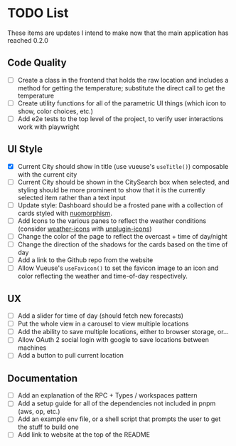 # TODO List
These items are updates I intend to make now that the main application has reached 0.2.0

## Code Quality
- [ ] Create a class in the frontend that holds the raw location and includes a method for getting the temperature; substitute the direct call to get the temperature 
- [ ] Create utility functions for all of the parametric UI things (which icon to show, color choices, etc.)
- [ ] Add e2e tests to the top level of the project, to verify user interactions work with playwright

## UI Style
- [x] Current City should show in title (use vueuse's `useTitle()`) composable with the current city
- [ ] Current City should be shown in the CitySearch box when selected, and styling should be more prominent to show that it is the currently selected item rather than a text input
- [ ] Update style: Dashboard should be a frosted pane with a collection of cards styled with [nuomorphism](https://neumorphism.io).
- [ ] Add Icons to the various panes to reflect the weather conditions (consider [weather-icons](https://www.npmjs.com/package/@iconify-json/wi) with [unplugin-icons](https://github.com/unplugin/unplugin-icons))
- [ ] Change the color of the page to reflect the overcast + time of day/night
- [ ] Change the direction of the shadows for the cards based on the time of day
- [ ] Add a link to the Github repo from the website
- [ ] Allow Vueuse's `useFavicon()` to set the favicon image to an icon and color reflecting the weather and time-of-day respectively.

## UX
- [ ] Add a slider for time of day (should fetch new forecasts)
- [ ] Put the whole view in a carousel to view multiple locations
- [ ] Add the ability to save multiple locations, either to browser storage, or...
- [ ] Allow OAuth 2 social login with google to save locations between machines
- [ ] Add a button to pull current location

## Documentation
- [ ] Add an explanation of the RPC + Types / workspaces pattern
- [ ] Add a setup guide for all of the dependencies not included in pnpm (aws, op, etc.)
- [ ] Add an example env file, or a shell script that prompts the user to get the stuff to build one
- [ ] Add link to website at the top of the README